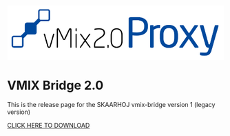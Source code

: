 ![ProxyLogo](https://raw.githubusercontent.com/SKAARHOJ/vmix-proxy-releases/master/img/Logo.png)

# VMIX Bridge 2.0

This is the release page for the SKAARHOJ vmix-bridge version 1 (legacy version)

[CLICK HERE TO DOWNLOAD](https://github.com/SKAARHOJ/vmix-bridge-legacy-releases/releases)


